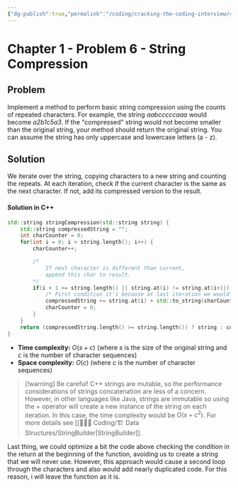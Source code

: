 ```yaml
---
{"dg-publish":true,"permalink":"/coding/cracking-the-coding-interview/chapter-1/problem-6-string-compression/","created":"2023-10-25T19:01:33.143+02:00","updated":"2023-10-25T19:01:33.143+02:00"}
---
```


# Chapter 1 - Problem 6 - String Compression
## Problem
Implement a method to perform basic string compression using the counts of repeated characters. For example, the string _aabcccccaaa_ would become _a2b1c5a3_. If the "compressed" string would not become smaller than the original string, your method should return the original string. You can assume the string has only uppercase and lowercase letters (a - z).

## Solution
We iterate over the string, copying characters to a new string and counting the repeats. 
At each iteration, check if the current character is the same as the next character. If not, add its compressed version to the result.
#### Solution in C++ 
```cpp
std::string stringCompression(std::string string) {
    std::string compressedString = "";
    int charCounter = 0;
    for(int i = 0; i < string.length(); i++) {
        charCounter++;

        /* 
	        If next character is different than current,
	        append this char to result. 
	    */
        if(i + 1 >= string.length() || string.at(i) != string.at(i+1)) {
            /* First condition it's because at last iteration we would go out of bounds. */
            compressedString += string.at(i) + std::to_string(charCounter);
            charCounter = 0;
        }
    }
    return (compressedString.length() >= string.length()) ? string : compressedString;
}
```
- **Time complexity:** $O(s + c)$ (where _s_ is the size of the original string and _c_ is the number of 
 character sequences)
- **Space complexity:** $O(c)$ (where _c_ is the number of character sequences)

>[!warning] Be careful!
>C++ strings are mutable, so the performance considerations of strings concatenation are less of a concern.
>However, in other languages like Java, strings are immutable so using the + operator will create a new instance of the string on each iteration. In this case, the time complexity would be $O(s + c^2)$. 
>For more details see [[👨🏼‍💻 Coding/🏗 Data Structures/StringBuilder\|StringBuilder]].

Last thing, we could optimize a bit the code above checking the condition in the return at the beginning of the function, avoiding us to create a string that we will never use. However, this approach would cause a second loop through the characters and also would add nearly duplicated code. For this reason, i will leave the function as it is.